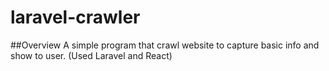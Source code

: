 # laravel-crawler

##Overview
A simple program that crawl website to capture basic info and show to user. (Used Laravel and React)
